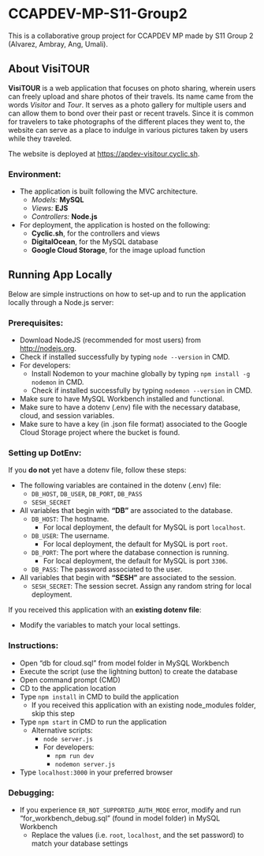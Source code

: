 # CCAPDEV-MP-S11-Group2
This is a collaborative group project for CCAPDEV MP made by S11 Group 2 (Alvarez, Ambray, Ang, Umali).

## About VisiTOUR

**VisiTOUR** is a web application that focuses on photo sharing, wherein users can freely upload and share photos of their travels. Its name came from the words *Visitor* and *Tour*. It serves as a photo gallery for multiple users and can allow them to bond over their past or recent travels. Since it is common for travelers to take photographs of the different places they went to, the website can serve as a place to indulge in various pictures taken by users while they traveled.

The website is deployed at https://apdev-visitour.cyclic.sh.

### Environment:
- The application is built following the MVC architecture.
    - *Models:* **MySQL**
    - *Views:* **EJS**
    - *Controllers:* **Node.js**
- For deployment, the application is hosted on the following:
    - **Cyclic.sh**, for the controllers and views
    - **DigitalOcean**, for the MySQL database
    - **Google Cloud Storage**, for the image upload function

## Running App Locally

Below are simple instructions on how to set-up and to run the application locally through a Node.js server:

### Prerequisites:
- Download NodeJS (recommended for most users) from http://nodejs.org.
- Check if installed successfully by typing `node --version` in CMD.
- For developers:
    - Install Nodemon to your machine globally by typing `npm install -g nodemon` in CMD.
    - Check if installed successfully by typing `nodemon --version` in CMD.
- Make sure to have MySQL Workbench installed and functional.
- Make sure to have a dotenv (.env) file with the necessary database, cloud, and session variables.
- Make sure to have a key (in .json file format) associated to the Google Cloud Storage project where the bucket is found.

### Setting up DotEnv:

If you **do not** yet have a dotenv file, follow these steps:
- The following variables are contained in the dotenv (.env) file:
    - `DB_HOST`, `DB_USER`, `DB_PORT`, `DB_PASS`
    - `SESH_SECRET`
- All variables that begin with **“DB”** are associated to the database.
    - `DB_HOST`: The hostname.
        - For local deployment, the default for MySQL is port `localhost`.
    - `DB_USER`: The username.
        - For local deployment, the default for MySQL is port `root`.
    - `DB_PORT`: The port where the database connection is running.
        - For local deployment, the default for MySQL is port `3306`.
    - `DB_PASS`: The password associated to the user.
- All variables that begin with **“SESH”** are associated to the session.
    - `SESH_SECRET`: The session secret. Assign any random string for local deployment.

If you received this application with an **existing dotenv file**:
- Modify the variables to match your local settings.

### Instructions:
- Open “db for cloud.sql” from model folder in MySQL Workbench
- Execute the script (use the lightning button) to create the database
- Open command prompt (CMD)
- CD to the application location
- Type `npm install` in CMD to build the application
    - If you received this application with an existing node_modules folder, skip this step
- Type `npm start` in CMD to run the application
    - Alternative scripts:
        - `node server.js`
        - For developers:
            - `npm run dev`
            - `nodemon server.js`
- Type `localhost:3000` in your preferred browser

### Debugging:
- If you experience `ER_NOT_SUPPORTED_AUTH_MODE` error, modify and run “for_workbench_debug.sql” (found in model folder) in MySQL Workbench
    - Replace the values (i.e. `root`, `localhost`, and the set password) to match your database settings